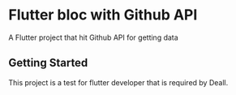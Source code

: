# Flutter bloc with Github API

A Flutter project that hit Github API for getting data

## Getting Started

This project is a test for flutter developer that is required by Deall.
